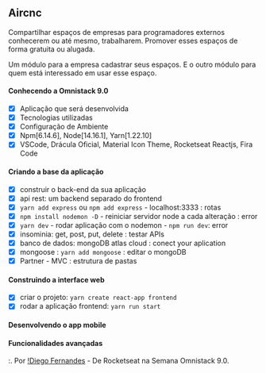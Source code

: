 ## Aircnc

Compartilhar espaços de empresas para programadores externos conhecerem ou até mesmo, trabalharem. Promover esses espaços de forma gratuita ou alugada.

Um módulo para a empresa cadastrar seus espaços. E o outro módulo para quem está interessado em usar esse espaço.

#### Conhecendo a Omnistack 9.0
- [x] Aplicação que será desenvolvida
- [x] Tecnologias utilizadas
- [x] Configuração de Ambiente
- [x] Npm[6.14.6], Node[14.16.1], Yarn[1.22.10]
- [x] VSCode, Drácula Oficial, Material Icon Theme, Rocketseat Reactjs, Fira Code

#### Criando a base da aplicação
- [x] construir o back-end da sua aplicação
- [x] api rest: um backend separado do frontend 
- [x] `yarn add express` ou `npm add express` - localhost:3333 : rotas
- [x] `npm install nodemon -D` - reiniciar servidor node a cada alteração : error
- [x] `yarn dev` - rodar aplicação com o nodemon - `npm run dev`: error
- [x] insominia: get, post, put, delete : testar APIs
- [x] banco de dados: mongoDB atlas cloud : conect your aplication
- [x] mongoose : `yarn add mongoose` : editar o mongoDB 
- [x] Partner - MVC : estrutura de pastas 

#### Construindo a interface web 
- [x] criar o projeto: `yarn create react-app frontend` 
- [x] rodar a aplicação frontend: `yarn run start`

#### Desenvolvendo o app mobile  

#### Funcionalidades avançadas

:. Por [!Diego Fernandes](https://rocketseat.com.br/week-9/aulas) - De Rocketseat na Semana Omnistack 9.0.